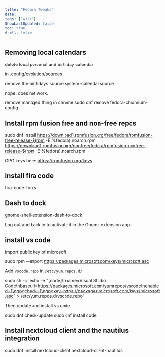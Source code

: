 ```yaml
---
title: "Fedora Tweaks"
date: 
tags: ["wiki"]
ShowLastUpdated: false
toc: true
draft: false
---
```




## Removing local calendars

delete local personal and birthday calendar

in .config/evolution/sources

remove the birthdays.source  system-calendar.source

nope. does not work.


remove managed thing in chrome
sudo dnf remove fedora-chromium-config

## Install rpm fusion free and non-free repos

sudo dnf install https://download1.rpmfusion.org/free/fedora/rpmfusion-free-release-$(rpm -E %fedora).noarch.rpm https://download1.rpmfusion.org/nonfree/fedora/rpmfusion-nonfree-release-$(rpm -E %fedora).noarch.rpm

GPG keys here: https://rpmfusion.org/keys


## install fira code

fira-code-fonts

## Dash to dock

gnome-shell-extension-dash-to-dock

Log out and back in to activate it in the Gnome extension app

## install vs code

Import public key of microsoft

sudo rpm --import https://packages.microsoft.com/keys/microsoft.asc

Add `vscode.repo` in `/etc/yum.repos.d/` 

sudo sh -c 'echo -e "[code]\nname=Visual Studio Code\nbaseurl=https://packages.microsoft.com/yumrepos/vscode\nenabled=1\ngpgcheck=1\ngpgkey=https://packages.microsoft.com/keys/microsoft.asc" > /etc/yum.repos.d/vscode.repo'

Then update and install vs code

sudo dnf check-update
sudo dnf install code

## Install nextcloud client and the nautilus integration

sudo dnf install nextcloud-client nextcloud-client-nautilus 




